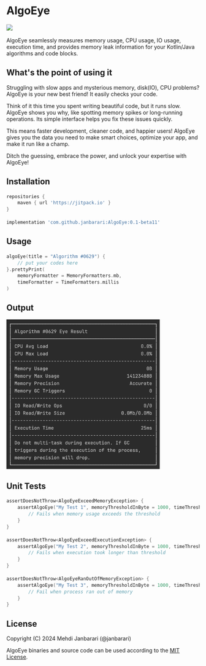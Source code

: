 # AlgoEye
[![](https://jitpack.io/v/janbarari/AlgoEye.svg)](https://jitpack.io/#janbarari/AlgoEye)

AlgoEye seamlessly measures memory usage, CPU usage, IO usage, execution time, and provides memory leak information for your Kotlin/Java algorithms and code blocks.

What's the point of using it
-----
Struggling with slow apps and mysterious memory, disk(IO), CPU problems? AlgoEye is your new best friend! It easily checks your code.

Think of it this time you spent writing beautiful code, but it runs slow. AlgoEye shows you why, like spotting memory spikes or long-running operations. Its simple interface helps you fix these issues quickly.

This means faster development, cleaner code, and happier users! AlgoEye gives you the data you need to make smart choices, optimize your app, and make it run like a champ.

Ditch the guessing, embrace the power, and unlock your expertise with AlgoEye!

Installation
------------
```gradle
repositories {
    maven { url 'https://jitpack.io' }
}

implementation 'com.github.janbarari:AlgoEye:0.1-beta11'
```

Usage
-----
```kotlin
algoEye(title = "Algorithm #0629") {
    // put your codes here
}.prettyPrint(
    memoryFormatter = MemoryFormatters.mb,
    timeFormatter = TimeFormatters.millis
)
```
Output
-----
<img width="400" alt="" src="img.png">


Unit Tests
------
```kotlin
assertDoesNotThrow<AlgoEyeExceedMemoryException> {
    assertAlgoEye("My Test 1", memoryThresholdInByte = 1000, timeThresholdInMs = 1000) {
        // Fails when memory usage exceeds the threshold
    }
}

assertDoesNotThrow<AlgoEyeExceedExecutionException> {
    assertAlgoEye("My Test 2", memoryThresholdInByte = 1000, timeThresholdInMs = 1000) {
        // Fails when execution took longer than threshold
    }
}

assertDoesNotThrow<AlgoEyeRanOutOfMemoryException> {
    assertAlgoEye("My Test 3", memoryThresholdInByte = 1000, timeThresholdInMs = 1000) {
        // Fail when process ran out of memory
    }
}
```

License
-------
Copyright (C) 2024 Mehdi Janbarari (@janbarari)

AlgoEye binaries and source code can be used according to the [MIT License](LICENSE).
